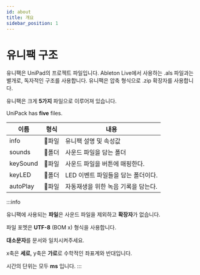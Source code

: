 ```yaml
---
id: about
title: 개요
sidebar_position: 1
---
```


# 유니팩 구조

유니팩은 UniPad의 프로젝트 파일입니다. Ableton Live에서 사용하는 .als 파일과는 별개로, 독자적인 구조를 사용합니다. 유니팩은 압축 형식으로 .zip 확장자를 사용합니다.

유니팩은 크게 **5가지** 파일으로 이루어져 있습니다.

UniPack has **five** files.

|이름|형식|내용|
|------|---|---|
|info|📄파일|유니팩 설명 및 속성값|
|sounds|📁폴더|사운드 파일을 담는 폴더|
|keySound|📄파일|사운드 파일을 버튼에 매핑한다.|
|keyLED|📁폴더|LED 이벤트 파일들을 담는 폴더이다.|
|autoPlay|📄파일|자동재생을 위한 녹음 기록을 담는다.|

:::info

유니팩에 사용되는 **파일**은 사운드 파일을 제외하고 **확장자**가 없습니다.

파일 포멧은 **UTF-8** (BOM x) 형식을 사용합니다.

**대소문자**를 문서와 일치시켜주세요.

x축은 **세로**, y축은 **가로**로 수학적인 좌표계와 반대입니다.

시간의 단위는 모두 **ms** 입니다.
:::